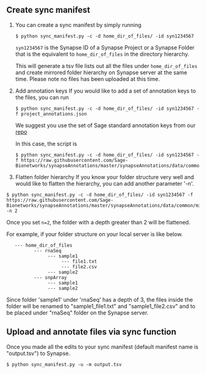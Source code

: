 ## Create sync manifest
1. You can create a sync manifest by simply running 
   ```   
   $ python sync_manifest.py -c -d home_dir_of_files/ -id syn1234567
   ```
   `syn1234567` is the Synapse ID of a Synapse Project or a Synapse Folder that is the equivalent to `home_dir_of_files` in the directory hierarchy. 

    This will generate a tsv file lists out all the files under `home_dir_of_files` and create mirrored folder hierarchy on Synapse server at the same time. Please note no files has been uploaded at this time. 

2. Add annotation keys
   If you would like to add a set of annotation keys to the files, you can run
   ```
   $ python sync_manifest.py -c -d home_dir_of_files/ -id syn1234567 -f project_annotations.json
   ```
   We suggest you use the set of Sage standard annotation keys from our [repo](https://raw.githubusercontent.com/Sage-Bionetworks/synapseAnnotations/master/synapseAnnotations/data/common/minimal_Sage_standard.json)
     
   In this case, the script is 
   ```
   $ python sync_manifest.py -c -d home_dir_of_files/ -id syn1234567 -f https://raw.githubusercontent.com/Sage-Bionetworks/synapseAnnotations/master/synapseAnnotations/data/common/minimal_Sage_standard.json
   ```
3. Flatten folder hierarchy
   If you know your folder structure very well and would like to flatten the hierarchy, you can add another parameter '-n'.
```
$ python sync_manifest.py -c -d home_dir_of_files/ -id syn1234567 -f https://raw.githubusercontent.com/Sage-Bionetworks/synapseAnnotations/master/synapseAnnotations/data/common/minimal_Sage_standard.json -n 2
```   
   Once you set `n=2`, the folder with a depth greater than 2 will be flattened. 
   
   For example, if your folder structure on your local server is like below.
```   
   --- home_dir_of_files
          --- rnaSeq
               --- sample1
                    --- file1.txt
                    --- file2.csv
               --- sample2 
          --- snpArray
               --- sample1
               --- sample2
 ```
  Since folder 'sample1' under 'rnaSeq' has a depth of 3, the files inside the folder will be renamed to "sample1_file1.txt" and "sample1_file2.csv" and to be placed under "rnaSeq" folder on the Synapse server.

## Upload and annotate files via sync function
Once you made all the edits to your sync manifest (default manifest name is "output.tsv") to Synapse.

```
$ python sync_manifest.py -u -m output.tsv
```
